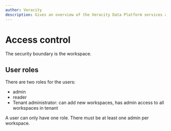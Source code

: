 ```yaml
---
author: Veracity
description: Gives an overview of the Veracity Data Platform services and related components.
---
```


# Access control
The security boundary is the workspace. 

## User roles
There are two roles for the users:
* admin
* reader
* Tenant administrator: can add new workspaces, has admin access to all workspaces in tenant

A user can only have one role. There must be at least one admin per workspace.
